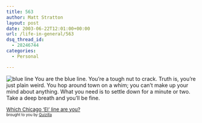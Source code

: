 ```yaml
---
title: 563
author: Matt Stratton
layout: post
date: 2003-06-22T12:01:00+00:00
url: /life-in-general/563
dsq_thread_id:
  - 28246744
categories:
  - Personal

---
```

<img src="http://images.quizilla.com/C/ckrubin/1045162647_CWINDOWSDesktopblue.jpg" border="0" alt="blue line" />  
You are the blue line. You&#8217;re a tough nut to crack.  
Truth is, you&#8217;re just plain weird. You hop  
around town on a whim; you can&#8217;t make up your  
mind about anything. What you need is to settle  
down for a minute or two. Take a deep breath  
and you&#8217;ll be fine.

 [<font size="-1">Which Chicago &#8216;El&#8217; line are you?</font>][1]   
<font size="-3">brought to you by <a href="http://quizilla.com">Quizilla</a></font>

 [1]: http://quizilla.com/users/ckrubin/quizzes/Which%20Chicago%20'El'%20line%20are%20you%3F/